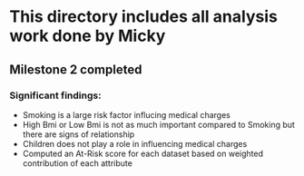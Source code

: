 # This directory includes all analysis work done by Micky
## Milestone 2 completed
### Significant findings:
- Smoking is a large risk factor influcing medical charges
- High Bmi or Low Bmi is not as much important compared to Smoking but there are signs of relationship
- Children does not play a role in influencing medical charges
- Computed an At-Risk score for each dataset based on weighted contribution of each attribute
